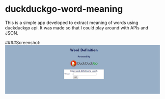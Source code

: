 # duckduckgo-word-meaning
This is a simple app developed to extract meaning of words using duckduckgo api.
It was made so that I could play around with APIs and JSON.

####Screenshot:
![](screenshots/search.png?raw=true)
